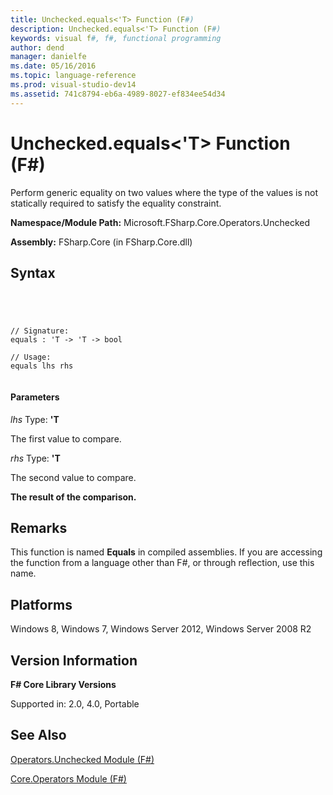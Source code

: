 ```yaml
---
title: Unchecked.equals<'T> Function (F#)
description: Unchecked.equals<'T> Function (F#)
keywords: visual f#, f#, functional programming
author: dend
manager: danielfe
ms.date: 05/16/2016
ms.topic: language-reference
ms.prod: visual-studio-dev14
ms.assetid: 741c8794-eb6a-4989-8027-ef834ee54d34 
---
```


# Unchecked.equals<'T> Function (F#)

Perform generic equality on two values where the type of the values is not statically required to satisfy the equality constraint.

**Namespace/Module Path:** Microsoft.FSharp.Core.Operators.Unchecked

**Assembly:** FSharp.Core (in FSharp.Core.dll)


## Syntax



```




// Signature:
equals : 'T -> 'T -> bool

// Usage:
equals lhs rhs


```





#### Parameters
*lhs*
Type: **'T**


The first value to compare.


*rhs*
Type: **'T**


The second value to compare.



**The result of the comparison.**
## Remarks
This function is named **Equals** in compiled assemblies. If you are accessing the function from a language other than F#, or through reflection, use this name.


## Platforms
Windows 8, Windows 7, Windows Server 2012, Windows Server 2008 R2


## Version Information
**F# Core Library Versions**

Supported in: 2.0, 4.0, Portable




## See Also
[Operators.Unchecked Module &#40;F&#35;&#41;](Operators.Unchecked-Module-%5BFSharp%5D.md)

[Core.Operators Module &#40;F&#35;&#41;](Core.Operators-Module-%5BFSharp%5D.md)

